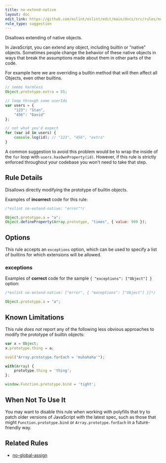 ```yaml
---
title: no-extend-native
layout: doc
edit_link: https://github.com/eslint/eslint/edit/main/docs/src/rules/no-extend-native.md
rule_type: suggestion
---
```


Disallows extending of native objects.

In JavaScript, you can extend any object, including builtin or "native" objects. Sometimes people change the behavior of these native objects in ways that break the assumptions made about them in other parts of the code.

For example here we are overriding a builtin method that will then affect all Objects, even other builtins.

```js
// seems harmless
Object.prototype.extra = 55;

// loop through some userIds
var users = {
    "123": "Stan",
    "456": "David"
};

// not what you'd expect
for (var id in users) {
    console.log(id); // "123", "456", "extra"
}
```

A common suggestion to avoid this problem would be to wrap the inside of the `for` loop with `users.hasOwnProperty(id)`. However, if this rule is strictly enforced throughout your codebase you won't need to take that step.

## Rule Details

Disallows directly modifying the prototype of builtin objects.

Examples of **incorrect** code for this rule:

```js
/*eslint no-extend-native: "error"*/

Object.prototype.a = "a";
Object.defineProperty(Array.prototype, "times", { value: 999 });
```

## Options

This rule accepts an `exceptions` option, which can be used to specify a list of builtins for which extensions will be allowed.

### exceptions

Examples of **correct** code for the sample `{ "exceptions": ["Object"] }` option:

```js
/*eslint no-extend-native: ["error", { "exceptions": ["Object"] }]*/

Object.prototype.a = "a";
```

## Known Limitations

This rule *does not* report any of the following less obvious approaches to modify the prototype of builtin objects:

```js
var x = Object;
x.prototype.thing = a;

eval("Array.prototype.forEach = 'muhahaha'");

with(Array) {
    prototype.thing = 'thing';
};

window.Function.prototype.bind = 'tight';
```

## When Not To Use It

You may want to disable this rule when working with polyfills that try to patch older versions of JavaScript with the latest spec, such as those that might `Function.prototype.bind` or `Array.prototype.forEach` in a future-friendly way.

## Related Rules

* [no-global-assign](no-global-assign)
